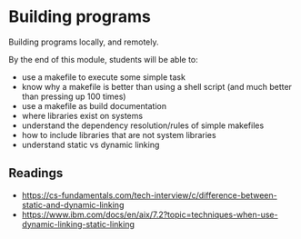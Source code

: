 Building programs
=================

Building programs locally, and remotely.

By the end of this module, students will be able to:

* use a makefile to execute some simple task
* know why a makefile is better than using a shell script (and much better than pressing
  up 100 times)
* use a makefile as build documentation
* where libraries exist on systems
* understand the dependency resolution/rules of simple makefiles
* how to include libraries that are not system libraries
* understand static vs dynamic linking

Readings
--------

* https://cs-fundamentals.com/tech-interview/c/difference-between-static-and-dynamic-linking
* https://www.ibm.com/docs/en/aix/7.2?topic=techniques-when-use-dynamic-linking-static-linking
